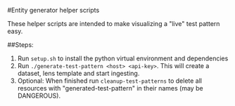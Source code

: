 #Entity generator helper scripts

These helper scripts are intended to make visualizing a "live" test pattern easy.

##Steps:

1. Run `setup.sh` to install the python virtual environment and dependencies
1. Run `./generate-test-pattern <host> <api-key>`.  This will create a dataset, lens template and start ingesting.
1. Optional:  When finished run `cleanup-test-patterns` to delete all resources with "generated-test-pattern" in their names (may be DANGEROUS).
